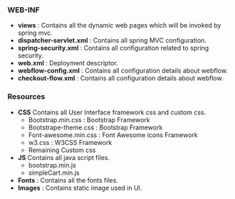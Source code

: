 ###	 WEB-INF

-	**views** : Contains all the dynamic web pages which will be invoked by spring mvc.
-	**dispatcher-servlet.xml** : Contains all spring  MVC configuration.
-	**spring-security.xml** : Contains all configuration related to spring security.
-	**web.xml** : Deployment descriptor.
- **webflow-config.xml** : Contains all configuration details about webflow.
- **checkout-flow.xml** : Contains all configuration details about webflow.

###	Resources
-	**CSS** 
Contains all User Interface framework css and custom css.
    -	Bootstrap.min.css : Bootstrap Framework
    -	Bootstrape-theme.css : Bootstrap Framework
    -	Font-awesome.min.css : Font Awesome icons Framework
    -	w3.css : W3CSS Framework
    - Remaining Custom css
-	**JS** 
Contains all java script files.
      -  bootstrap.min.js
      -  simpleCart.min.js
-	**Fonts** : Contains all the fonts files.
-	**Images** : Contains static image used in UI.
